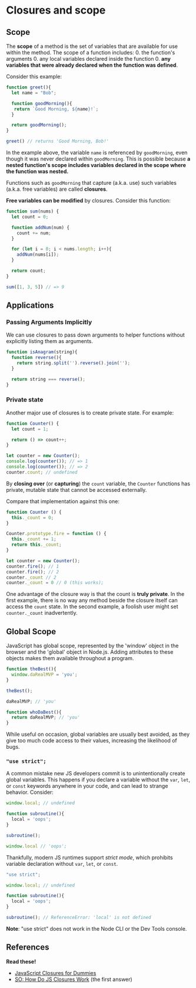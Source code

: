 # Closures and scope

## Scope

The **scope** of a method is the set of variables that are available
for use within the method. The scope of a function includes:
  0. the function's arguments
  0. any local variables declared inside the function
  0. **any variables that were already declared when the function was defined**.

Consider this example: 


```javascript
function greet(){
  let name = "Bob";

  function goodMorning(){
   return `Good Morning, ${name}!`;
  }

  return goodMorning();
}

greet() // returns 'Good Morning, Bob!'
```
In the example above, the variable `name` is referenced by `goodMorning`, even though it was never declared within `goodMorning`. This is possible because **a nested function's scope includes variables declared in the scope where the function was nested.** 

Functions such as `goodMorning` that capture (a.k.a. use) such variables (a.k.a. free variables) are called **closures**. 

**Free variables can be modified** by closures. Consider this function: 

```javascript
function sum(nums) {
  let count = 0;

  function addNum(num) {
    count += num;
  }

  for (let i = 0; i < nums.length; i++){
    addNum(nums[i]);
  }

  return count;
}

sum([1, 3, 5]) // => 9
```

## Applications

### Passing Arguments Implicitly

We can use closures to pass down arguments to helper functions without explicitly listing them as arguments.

```javascript
function isAnagram(string){
  function reverse(){
    return string.split('').reverse().join('');
  }

  return string === reverse();
}
```

### Private state

Another major use of closures is to create private state. For
example:

```javascript
function Counter() {
  let count = 1;

  return () => count++;
}

let counter = new Counter();
console.log(counter()); // => 1
console.log(counter()); // => 2
counter.count; // undefined
```

By **closing over** (or **capturing**) the `count` variable, the `Counter` functions has private, mutable state that cannot be accessed externally.

Compare that implementation against this one:

```javascript
function Counter () {
  this._count = 0;
}

Counter.prototype.fire = function () {
  this._count += 1;
  return this._count;
}

let counter = new Counter();
counter.fire(); // 1
counter.fire(); // 2
counter._count // 2
counter._count = 0 // 0 (this works);
```

One advantage of the closure way is that the count is **truly
private**. In the first example, there is no way any method beside the closure itself can access the `count` state. In the second example, a foolish user might set `counter._count` inadvertently.

## Global Scope

JavaScript has global scope, represented by the 'window' object in the browser and the 'global' object in Node.js. Adding attributes to these objects makes them available throughout a program. 

```javascript
function theBest(){
  window.daRealMVP = 'you';
}

theBest();

daRealMVP; // 'you'

function whoDaBest(){
  return daRealMVP; // 'you'
}
```

While useful on occasion, global variables are usually best avoided, as they give too much code access to their values, increasing the likelihood of bugs. 

### `"use strict";`

A common mistake new JS developers commit is to unintentionally create
global variables. This happens if you declare a variable without the `var`, `let`, or `const` keywords anywhere in your code, and can lead to strange behavior. Consider: 

```javascript
window.local; // undefined

function subroutine(){
  local = 'oops';
}

subroutine();

window.local // 'oops';
```

Thankfully, modern JS runtimes support *strict mode*, which prohibits variable declaration without `var`, `let`, or `const`.

```javascript
"use strict";

window.local; // undefined

function subroutine(){
  local = 'oops'; 
}

subroutine(); // ReferenceError: 'local' is not defined
```

**Note**: "use strict" does not work in the Node CLI or the Dev Tools console. 

## References

**Read these!**

* [JavaScript Closures for Dummies][closures-for-dummies]
* [SO: How Do JS Closures Work][so-closures] (the first answer)

[closures-for-dummies]: http://web.archive.org/web/20080209105120/http://blog.morrisjohns.com/javascript_closures_for_dummies
[so-closures]: http://stackoverflow.com/questions/111102/how-do-javascript-closures-work
